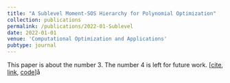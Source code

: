 ```yaml
---
title: "A Sublevel Moment-SOS Hierarchy for Polynomial Optimization"
collection: publications
permalink: /publications/2022-01-Sublevel
date: 2022-01-01
venue: 'Computational Optimization and Applications'
pubtype: journal
---
```


This paper is about the number 3. The number 4 is left for future work.
[[cite](https://tongchen779.github.io/ref/2022-01-Sublevel.ris),
[link](https://doi.org/10.1007/s10589-021-00325-z),
[code](https://github.com/TongCHEN779/MultiMomOpt)]å